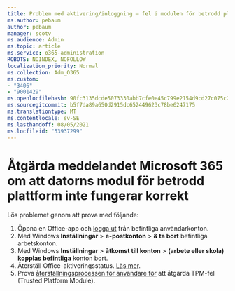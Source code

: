 ```yaml
---
title: Problem med aktivering/inloggning – fel i modulen för betrodd plattform
ms.author: pebaum
author: pebaum
manager: scotv
ms.audience: Admin
ms.topic: article
ms.service: o365-administration
ROBOTS: NOINDEX, NOFOLLOW
localization_priority: Normal
ms.collection: Adm_O365
ms.custom:
- "3406"
- "9001429"
ms.openlocfilehash: 90fc3135dcde5073330abb7cfe0e45c799e2154d9cd27c075c2c9ac89c18a641
ms.sourcegitcommit: b5f7da89a650d2915dc652449623c78be6247175
ms.translationtype: MT
ms.contentlocale: sv-SE
ms.lasthandoff: 08/05/2021
ms.locfileid: "53937299"
---
```

# <a name="fixing-the-microsoft-365-apps-your-computers-trusted-platform-module-is-not-functioning-properly-message"></a>Åtgärda meddelandet Microsoft 365 om att datorns modul för betrodd plattform inte fungerar korrekt

Lös problemet genom att prova med följande:

1. Öppna en Office-app och [logga ut](https://support.office.com/article/5a20dc11-47e9-4b6f-945d-478cb6d92071) från befintliga användarkonton.   
2. Med Windows **Inställningar**  >  **e-postkonton**  >  **& ta bort** befintliga arbetskonton. 
3. Med Windows **Inställningar**  >  **åtkomst till konton**  >  **(arbete eller skola) kopplas befintliga** konton bort. 
4. Återställ Office-aktiveringsstatus. [Läs mer](https://docs.microsoft.com/office365/troubleshoot/activation/reset-office-365-proplus-activation-state
).
5. Prova [återställningsprocessen för användare för](https://docs.microsoft.com/office365/troubleshoot/administration/connection-issue-when-sign-in-office-2016#symptom-2) att åtgärda TPM-fel (Trusted Platform Module).